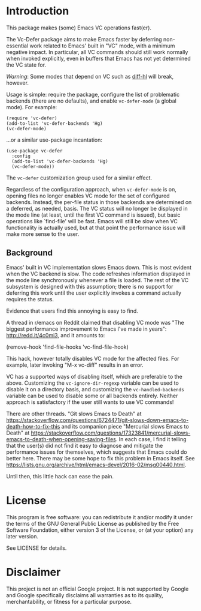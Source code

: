 # Introduction

This package makes (some) Emacs VC operations fast(er).

The Vc-Defer package aims to make Emacs faster by deferring non-essential work
related to Emacs' built in "VC" mode, with a minimum negative impact.  In
particular, all VC commands should still work normally when invoked explicitly,
even in buffers that Emacs has not yet determined the VC state for.

*Warning*: Some modes that depend on VC such as
[diff-hl](https://github.com/dgutov/diff-hl) will break, however.

Usage is simple: require the package, configure the list of problematic backends
(there are no defaults), and enable `vc-defer-mode` (a global mode).  For
example:

    (require 'vc-defer)
    (add-to-list 'vc-defer-backends 'Hg)
    (vc-defer-mode)

...or a similar use-package incantation:

    (use-package vc-defer
      :config
      (add-to-list 'vc-defer-backends 'Hg)
      (vc-defer-mode))

The `vc-defer` customization group used for a similar effect.

Regardless of the configuration approach, when `vc-defer-mode` is on, opening
files no longer enables VC mode for the set of configured backends.  Instead,
the per-file status in those backends are determined on a deferred, as needed,
basis.  The VC status will no longer be displayed in the mode line (at least,
until the first VC command is issued), but basic operations like `find-file'
will be fast.  Emacs will still be slow when VC functionality is actually used,
but at that point the performance issue will make more sense to the user.

## Background

Emacs' built in VC implementation slows Emacs down.  This is most evident when
the VC backend is slow.  The code refreshes information displayed in the mode
line synchronously whenever a file is loaded.  The rest of the VC subsystem is
designed with this assumption; there is no support for deferring this work until
the user explicitly invokes a command actually requires the status.

Evidence that users find this annoying is easy to find.

A thread in r/emacs on Reddit claimed that disabling VC mode was "The biggest
performance improvement to Emacs I've made in years": http://redd.it/4c0mi3, and
it amounts to:

  (remove-hook 'find-file-hooks 'vc-find-file-hook)

This hack, however totally disables VC mode for the affected files.  For
example, later invoking "M-x vc-diff" results in an error.

VC has a supported ways of disabling itself, which are preferable to the above.
Customizing the `vc-ignore-dir-regexp` variable can be used to disable it on a
directory basis, and customizing the `vc-handled-backends` variable can be used
to disable some or all backends entirely.  Neither approach is satisfactory if
the user still wants to use VC commands!

There are other threads.  "Git slows Emacs to Death" at
https://stackoverflow.com/questions/6724471/git-slows-down-emacs-to-death-how-to-fix-this
and its companion piece "Mercurial slows Emacs to Death" at
https://stackoverflow.com/questions/17323841/mercurial-slows-emacs-to-death-when-opening-saving-files.
In each case, I find it telling that the user(s) did not find it easy to
diagnose and mitigate the performance issues for themselves, which suggests that
Emacs could do better here.  There may be some hope to fix this problem in Emacs
itself.  See
https://lists.gnu.org/archive/html/emacs-devel/2016-02/msg00440.html.

Until then, this little hack can ease the pain.

# License

This program is free software: you can redistribute it and/or modify it under
the terms of the GNU General Public License as published by the Free Software
Foundation, either version 3 of the License, or (at your option) any later
version.

See LICENSE for details.

# Disclaimer

This project is not an official Google project. It is not supported by Google
and Google specifically disclaims all warranties as to its quality,
merchantability, or fitness for a particular purpose.

